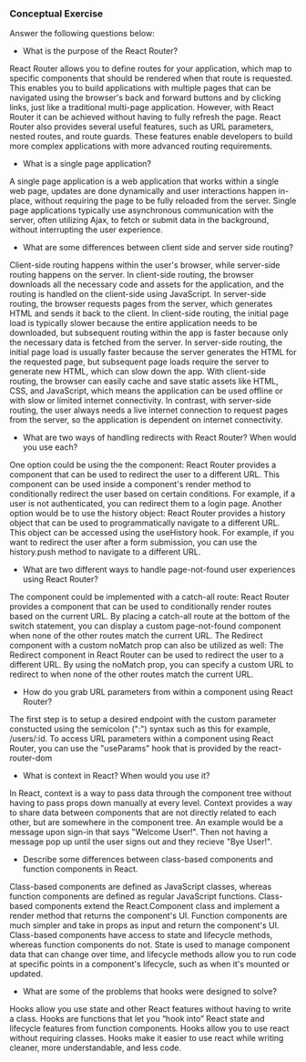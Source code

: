 ### Conceptual Exercise

Answer the following questions below:

- What is the purpose of the React Router?

React Router allows you to define routes for your application, which map to specific components that should be rendered when that route is requested. This enables you to build applications with multiple pages that can be navigated using the browser's back and forward buttons and by clicking links, just like a traditional multi-page application. However, with React Router it can be achieved without having to fully refresh the page. React Router also provides several useful features, such as URL parameters, nested routes, and route guards. These features enable developers to build more complex applications with more advanced routing requirements.

- What is a single page application?

A single page application is a web application that works within a single web page, updates are done dynamically and user interactions happen in-place, without requiring the page to be fully reloaded from the server. Single page applications typically use asynchronous communication with the server, often utilizing Ajax, to fetch or submit data in the background, without interrupting the user experience.

- What are some differences between client side and server side routing?

Client-side routing happens within the user's browser, while server-side routing happens on the server. In client-side routing, the browser downloads all the necessary code and assets for the application, and the routing is handled on the client-side using JavaScript. In server-side routing, the browser requests pages from the server, which generates HTML and sends it back to the client. In client-side routing, the initial page load is typically slower because the entire application needs to be downloaded, but subsequent routing within the app is faster because only the necessary data is fetched from the server. In server-side routing, the initial page load is usually faster because the server generates the HTML for the requested page, but subsequent page loads require the server to generate new HTML, which can slow down the app. With client-side routing, the browser can easily cache and save static assets like HTML, CSS, and JavaScript, which means the application can be used offline or with slow or limited internet connectivity. In contrast, with server-side routing, the user always needs a live internet connection to request pages from the server, so the application is dependent on internet connectivity.

- What are two ways of handling redirects with React Router? When would you use each?

One option could be using the the <Redirect> component: React Router provides a <Redirect> component that can be used to redirect the user to a different URL. This component can be used inside a component's render method to conditionally redirect the user based on certain conditions. For example, if a user is not authenticated, you can redirect them to a login page. Another option would be to use the history object: React Router provides a history object that can be used to programmatically navigate to a different URL. This object can be accessed using the useHistory hook. For example, if you want to redirect the user after a form submission, you can use the history.push method to navigate to a different URL.

- What are two different ways to handle page-not-found user experiences using React Router? 

 The <Switch> component could be implemented with a catch-all route: React Router provides a <Switch> component that can be used to conditionally render routes based on the current URL. By placing a catch-all route at the bottom of the switch statement, you can display a custom page-not-found component when none of the other routes match the current URL. The Redirect component with a custom noMatch prop can also be utilized as well: The Redirect component in React Router can be used to redirect the user to a different URL. By using the noMatch prop, you can specify a custom URL to redirect to when none of the other routes match the current URL.


- How do you grab URL parameters from within a component using React Router?

The first step is to setup a desired endpoint with the custom parameter constucted using the semicolon (":") syntax such as this for example,
/users/:id. To access URL parameters within a component using React Router, you can use the "useParams" hook that is provided by the react-router-dom

- What is context in React? When would you use it?

In React, context is a way to pass data through the component tree without having to pass props down manually at every level. Context provides a way to share data between components that are not directly related to each other, but are somewhere in the component tree. An example would be a message upon sign-in that says "Welcome User!". Then not having a message pop up until the user signs out and they recieve "Bye User!".

- Describe some differences between class-based components and function
  components in React.

Class-based components are defined as JavaScript classes, whereas function components are defined as regular JavaScript functions. Class-based components extend the React.Component class and implement a render method that returns the component's UI. Function components are much simpler and take in props as input and return the component's UI. Class-based components have access to state and lifecycle methods, whereas function components do not. State is used to manage component data that can change over time, and lifecycle methods allow you to run code at specific points in a component's lifecycle, such as when it's mounted or updated.

- What are some of the problems that hooks were designed to solve?

Hooks allow you use state and other React features without having to write a class.
Hooks are functions that let you “hook into” React state and lifecycle features from function components.
Hooks allow you to use react without requiring classes.
Hooks make it easier to use react while writing cleaner, more understandable, and less code.

